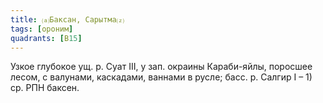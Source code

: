 ```yaml
---
title: ⒜Баксан, Сарытма⒵
tags: [ороним]
quadrants: [В15]
---
```


Узкое глубокое ущ. р. Суат III, у зап. окраины Караби-яйлы, поросшее лесом, с
валунами, каскадами, ваннами в русле; басс. р. Салгир I – 1) ср. РПН баксен.

